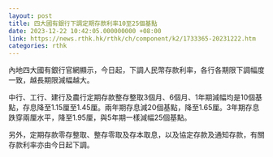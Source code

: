 ```yaml
---
layout: post
title: 四大國有銀行下調定期存款利率10至25個基點
date: 2023-12-22 10:42:05.000000000 +08:00
link: https://news.rthk.hk/rthk/ch/component/k2/1733365-20231222.htm
categories: rthk
---
```


內地四大國有銀行官網顯示，今日起，下調人民幣存款利率，各行各期限下調幅度一致，越長期限減幅越大。

中行、工行、建行及農行定期存款整存整取3個月、6個月、1年期減幅均是10個基點，存息降至1.15厘至1.45厘。兩年期存息減20個基點，降至1.65厘。3年期存息跌穿兩厘水平，降至1.95厘，與5年期一樣減幅25個基點。

另外，定期存款零存整取、整存零取及存本取息，以及協定存款及通知存款，有關存款利率亦由今日起下調。
